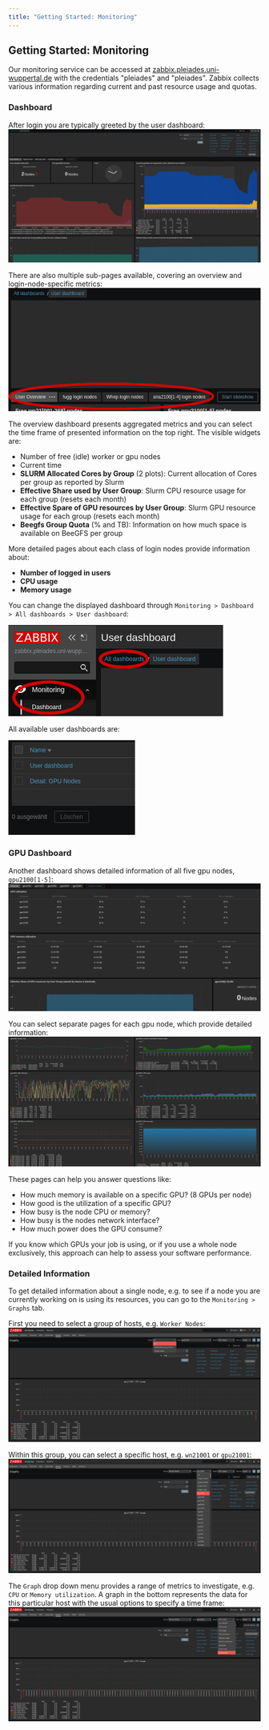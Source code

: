 ```yaml
---
title: "Getting Started: Monitoring"
---
```


## Getting Started: Monitoring
Our monitoring service can be accessed at [zabbix.pleiades.uni-wuppertal.de](https://zabbix.pleiades.uni-wuppertal.de/) with the credentials "pleiades" and "pleiades".
Zabbix collects various information regarding current and past resource usage and quotas.

### Dashboard
After login you are typically greeted by the user dashboard:
[![Dashboard overview](../assets/img/zabbix/user_dashboard.jpg)](../assets/img/zabbix/user_dashboard.jpg)

There are also multiple sub-pages available, covering an overview and login-node-specific metrics:
[![Dashboard overview](../assets/img/zabbix/dashboard_pages.jpg)](../assets/img/zabbix/dashboard_pages.jpg)

The overview dashboard presents aggregated metrics and you can select the time frame of presented information on the top right.
The visible widgets are:
* Number of free (idle) worker or gpu nodes
* Current time
* **SLURM Allocated Cores by Group** (2 plots): Current allocation of Cores per group as reported by Slurm
* **Effective Share used by User Group**: Slurm CPU resource usage for each group (resets each month)
* **Effective Spare of GPU resources by User Group**: Slurm GPU resource usage for each group (resets each month)
* **Beegfs Group Quota** (% and TB): Information on how much space is available on BeeGFS per group

More detailed pages about each class of login nodes provide information about:
* **Number of logged in users**
* **CPU usage**
* **Memory usage**

You can change the displayed dashboard through `Monitoring > Dashboard > All dashboards > User dashboard`:

[![Dashboard overview](../assets/img/zabbix/dashboard.jpg)](../assets/img/zabbix/dashboard.jpg)

All available user dashboards are:

[![Dashboard overview](../assets/img/zabbix/available_dashboards.jpg)](../assets/img/zabbix/available_dashboards.jpg)


### GPU Dashboard
Another dashboard shows detailed information of all five gpu nodes, `gpu2100[1-5]`:
[![Dashboard overview](../assets/img/zabbix/gpu_dashboard.jpg)](../assets/img/zabbix/gpu_dashboard.jpg)

You can select separate pages for each gpu node, which provide detailed information:
[![Dashboard overview](../assets/img/zabbix/gpu_dashboard_detail.jpg)](../assets/img/zabbix/gpu_dashboard_detail.jpg)

These pages can help you answer questions like:
* How much memory is available on a specific GPU? (8 GPUs per node)
* How good is the utilization of a specific GPU?
* How busy is the node CPU or memory?
* How busy is the nodes network interface?
* How much power does the GPU consume?

If you know which GPUs your job is using, or if you use a whole node exclusively, this approach can help to assess your software performance.


### Detailed Information
To get detailed information about a single node, e.g. to see if a node you are currently working on is using its resources, you can go to the `Monitoring > Graphs` tab.

First you need to select a group of hosts, e.g. `Worker Nodes`:
[![Select monitoring group](../assets/img/zabbix/graph1.jpg)](../assets/img/zabbix/graph1.jpg)

Within this group, you can select a specific host, e.g. `wn21001` or `gpu21001`:
[![Select host in group](../assets/img/zabbix/graph2.jpg)](../assets/img/zabbix/graph2.jpg)

The `Graph` drop down menu provides a range of metrics to investigate, e.g. `CPU` or `Memory utilization`.
A graph in the bottom represents the data for this particular host with the usual options to specify a time frame:
[![Graphs for gpu21001](../assets/img/zabbix/graph3.jpg)](../assets/img/zabbix/graph3.jpg)
